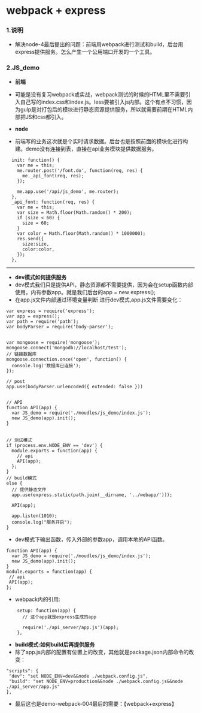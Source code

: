 # webpack + express

### 1.说明

* 解决node-4最后提出的问题：前端用webpack进行测试和build，后台用express提供服务。怎么产生一个公用端口开发的一个工具。

### 2.JS_demo

* **前端**
* 可能是没有复习webpack或实战，webpack测试的时候的HTML里不需要引入自己写的index.css和index.js。less要被引入js内部。这个有点不习惯，因为gulp是对打包后的模块进行静态资源提供服务，所以就需要前期在HTML内部把JS和css都引入。

* **node**
* 前端写的业务这次就是个实时请求数据。后台也是按照前面的模块化进行构建。demo没有连接到表，直接在api业务模块提供数据服务。

```
  init: function() {
    var me = this;
    me.router.post('/font.do', function(req, res) {
      me._api_font(req, res);
    });

    me.app.use('/api/js_demo', me.router);
  },
  _api_font: function(req, res) {
    var me = this;
    var size = Math.floor(Math.random() * 200);
    if (size < 60) {
      size = 60;
    }
    var color = Math.floor(Math.random() * 1000000);
    res.send({
      size:size,
      color:color,
    });
  },
```

-------------------------

* **dev模式如何提供服务**
* dev模式我们只是提供API，静态资源都不需要提供，因为会在setup函数内部使用，内有参数app。就是我们后台的app = new express(); 
* 在app.js文件内部通过环境变量判断 进行dev模式,app.js文件需要变化：

```
var express = require('express');
var app = express();
var path = require('path');
var bodyParser = require('body-parser');


var mongoose = require('mongoose');
mongoose.connect('mongodb://localhost/test');
// 链接数据库
mongoose.connection.once('open', function() {
  console.log('数据库已连接');
});

// post
app.use(bodyParser.urlencoded({ extended: false }))


// API
function API(app) {
  var JS_demo = require('./moudles/js_demo/index.js');
  new JS_demo(app).init();
}


// 测试模式
if (process.env.NODE_ENV == 'dev') {
  module.exports = function(app) {
    // api
    API(app);
  };
}
// build模式
else {
  // 提供静态文件
  app.use(express.static(path.join(__dirname, '../webapp/')));

  API(app);

  app.listen(1010);
  console.log("服务开启");
}
```

* dev模式下输出函数，传入外部的参数app，调用本地的API函数。

```
function API(app) {
  var JS_demo = require('./moudles/js_demo/index.js');
  new JS_demo(app).init();
}
module.exports = function(app) {
 // api
 API(app);
};
```

* webpack内的引用:
```
    setup: function(app) {
      // 这个app就是express生成的app

      require('./api_server/app.js')(app);
    },
```

* **build模式:如何build后再提供服务**
* 除了app.js内部的配置有位置上的改变，其他就是package.json内部命令的改变：
```
"scripts": {
 "dev": "set NODE_ENV=dev&&node ./webpack.config.js",
 "build": "set NODE_ENV=production&&node ./webpack.config.js&&node ./api_server/app.js"
},
```

* 最后这也是demo-webpack-004最后的需要：【webpack+express】



























